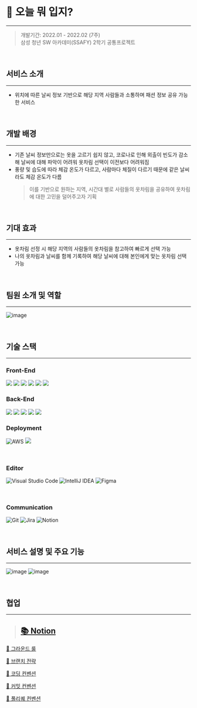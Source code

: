 # 👕 오늘 뭐 입지?

---

> 개발기간: 2022.01 - 2022.02 (7주)  
> 삼성 청년 SW 아카데미(SSAFY) 2학기 공통프로젝트

</br>

## 서비스 소개

---

- 위치에 따른 날씨 정보 기반으로 해당 지역 사람들과 소통하며 패션 정보 공유 가능한 서비스

</br>

## 개발 배경

---

- 기존 날씨 정보만으로는 옷을 고르기 쉽지 않고, 코로나로 인해 외출이 빈도가 감소해 날씨에 대해 파악이 어려워 옷차림 선택이 이전보다 어려워짐
- 풍량 및 습도에 따라 체감 온도가 다르고, 사람마다 체질이 다르기 때문에 같은 날씨라도 체감 온도가 다름
  > 이를 기반으로 원하는 지역, 시간대 별로 사람들의 옷차림을 공유하여 옷차림에 대한 고민을 덜어주고자 기획

</br>

## 기대 효과

---

- 옷차림 선정 시 해당 지역의 사람들의 옷차림을 참고하여 빠르게 선택 가능
- 나의 옷차림과 날씨를 함께 기록하여 해당 날씨에 대해 본인에게 맞는 옷차림 선택 가능

</br>

## 팀원 소개 및 역할

---

![image](https://user-images.githubusercontent.com/89640705/173314229-5972f3d0-14cc-4c11-84b6-9cdeabfa5286.png)

</br>

## 기술 스택

---

### Front-End

<img src="https://img.shields.io/badge/react-61DAFB?style=for-the-badge&logo=react&logoColor=black">
<img src="https://img.shields.io/badge/redux-7952B3?style=for-the-badge&logo=redux&logoColor=white">
<img src="https://img.shields.io/badge/redux saga-003545?style=for-the-badge&logo=redux-saga&logoColor=white">
<img src="https://img.shields.io/badge/typeScript-0769AD?style=for-the-badge&logo=typeScript&logoColor=white">
<img src="https://img.shields.io/badge/next.js-F7DF1E?style=for-the-badge&logo=next.js&logoColor=black">
<img src="https://img.shields.io/badge/storybook-E34F26?style=for-the-badge&logo=storybook&logoColor=white">

</br>

### Back-End

<img src="https://img.shields.io/badge/JAVA-007396?style=for-the-badge&logo=java&logoColor=white">
<img src="https://img.shields.io/badge/SpringBoot-6DB33F?style=for-the-badge&logo=Springboot&logoColor=white">
<img src="https://img.shields.io/badge/Springsecurity-3CB371?style=for-the-badge&logo=Springsecurity&logoColor=white">
<img src="https://img.shields.io/badge/JPA-808080.svg?style=for-the-badge&logo=Hibernate&logoColor=white"> 
<img src="https://img.shields.io/badge/mysql-4479A1?style=for-the-badge&logo=mysql&logoColor=white">

</br>

### Deployment

![AWS](https://img.shields.io/badge/AWS-%23FF9900.svg?style=for-the-badge&logo=amazon-aws&logoColor=white)
<img src="https://img.shields.io/badge/nginx-%23009639?style=for-the-badge&logo=nginx&logoColor=white">

</br>

### Editor

![Visual Studio Code](https://img.shields.io/badge/Visual%20Studio%20Code-0078d7.svg?style=for-the-badge&logo=visual-studio-code&logoColor=white) ![IntelliJ IDEA](https://img.shields.io/badge/IntelliJIDEA-000000.svg?style=for-the-badge&logo=intellij-idea&logoColor=white) ![Figma](https://img.shields.io/badge/figma-%23F24E1E.svg?style=for-the-badge&logo=figma&logoColor=white)

</br>

### Communication

![Git](https://img.shields.io/badge/git-%23F05033.svg?style=for-the-badge&logo=git&logoColor=white) ![Jira](https://img.shields.io/badge/jira-%230A0FFF.svg?style=for-the-badge&logo=jira&logoColor=white) ![Notion](https://img.shields.io/badge/Notion-%23000000.svg?style=for-the-badge&logo=notion&logoColor=white)

</br>

## 서비스 설명 및 주요 기능

---

![image](https://user-images.githubusercontent.com/89640705/173313877-0a7c5c49-57be-4782-baa8-35a20eedbef4.png)
![image](https://user-images.githubusercontent.com/89640705/173313988-65d6a599-2f3b-477f-8aef-f3d0896c92a7.png)

</br>

## 협업

---

> ## [📚 Notion](https://www.notion.so/c4c795f9b5094539a7f21ad39628e0e1)

[📕 그라운드 룰](https://www.notion.so/c4c795f9b5094539a7f21ad39628e0e1)

[📙 브랜치 전략](https://www.notion.so/8f9c4b1df8b0471ba9d395d607f2ce38)

[📒 코딩 컨벤션](https://www.notion.so/0b03362c9bc84fa2a6b7a5d49ae247cf)

[📗 커밋 컨벤션](https://www.notion.so/d95e259d70654e87936455fcf0cc8722)

[📘 풀리퀘 컨벤션](https://www.notion.so/57b28aae24cf41a69c52fd4e9f74454e)
